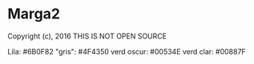 # Marga2

Copyright (c), 2016
THIS IS NOT OPEN SOURCE

Lila: #6B0F82
"gris": #4F4350
verd oscur: #00534E
verd clar: #00887F